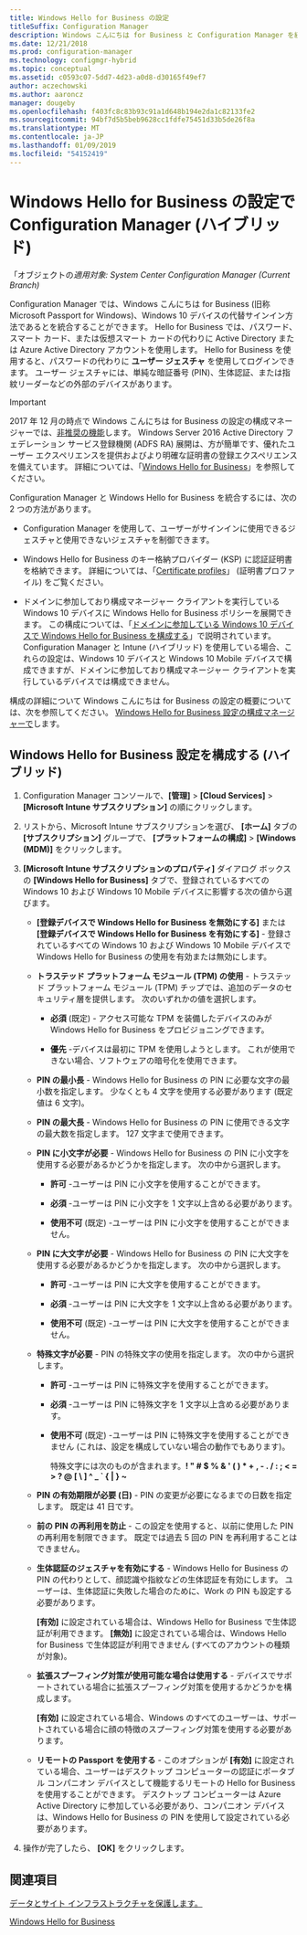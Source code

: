 ```yaml
---
title: Windows Hello for Business の設定
titleSuffix: Configuration Manager
description: Windows こんにちは for Business と Configuration Manager を統合する方法について説明します。
ms.date: 12/21/2018
ms.prod: configuration-manager
ms.technology: configmgr-hybrid
ms.topic: conceptual
ms.assetid: c0593c07-5dd7-4d23-a0d8-d30165f49ef7
author: aczechowski
ms.author: aaroncz
manager: dougeby
ms.openlocfilehash: f403fc8c83b93c91a1d648b194e2da1c82133fe2
ms.sourcegitcommit: 94bf7d5b5beb9628cc1fdfe75451d33b5de26f8a
ms.translationtype: MT
ms.contentlocale: ja-JP
ms.lasthandoff: 01/09/2019
ms.locfileid: "54152419"
---
```

# <a name="windows-hello-for-business-settings-in-configuration-manager-hybrid"></a>Windows Hello for Business の設定で Configuration Manager (ハイブリッド)

「オブジェクトの*適用対象: System Center Configuration Manager (Current Branch)*

Configuration Manager では、Windows こんにちは for Business (旧称 Microsoft Passport for Windows)、Windows 10 デバイスの代替サインイン方法であるとを統合することができます。 Hello for Business では、パスワード、スマート カード、または仮想スマート カードの代わりに Active Directory または Azure Active Directory アカウントを使用します。 Hello for Business を使用すると、パスワードの代わりに **ユーザー ジェスチャ** を使用してログインできます。 ユーザー ジェスチャには、単純な暗証番号 (PIN)、生体認証、または指紋リーダーなどの外部のデバイスがあります。  

> [!Important]  
> 2017 年 12 月の時点で Windows こんにちは for Business の設定の構成マネージャーでは、[非推奨の機能](/sccm/core/plan-design/changes/deprecated/removed-and-deprecated-cmfeatures)します。 Windows Server 2016 Active Directory フェデレーション サービス登録機関 (ADFS RA) 展開は、方が簡単です、優れたユーザー エクスペリエンスを提供およびより明確な証明書の登録エクスペリエンスを備えています。 詳細については、「[Windows Hello for Business](https://docs.microsoft.com/windows/access-protection/hello-for-business/hello-identity-verification)」を参照してください。  


Configuration Manager と Windows Hello for Business を統合するには、次の 2 つの方法があります。  

- Configuration Manager を使用して、ユーザーがサインインに使用できるジェスチャと使用できないジェスチャを制御できます。  

- Windows Hello for Business のキー格納プロバイダー (KSP) に認証証明書を格納できます。 詳細については、「[Certificate profiles](create-pfx-certificate-profiles.md)」 (証明書プロファイル) をご覧ください。  

- ドメインに参加しており構成マネージャー クライアントを実行している Windows 10 デバイスに Windows Hello for Business ポリシーを展開できます。 この構成については、「[ドメインに参加している Windows 10 デバイスで Windows Hello for Business を構成する](/sccm/protect/deploy-use/windows-hello-for-business-settings#configure-windows-hello-for-business-on-domain-joined-windows-10-devices)」で説明されています。 Configuration Manager と Intune (ハイブリッド) を使用している場合、これらの設定は、Windows 10 デバイスと Windows 10 Mobile デバイスで構成できますが、ドメインに参加しており構成マネージャー クライアントを実行しているデバイスでは構成できません。   

構成の詳細について Windows こんにちは for Business の設定の概要については、次を参照してください。 [Windows Hello for Business 設定の構成マネージャーで](/sccm/protect/deploy-use/windows-hello-for-business-settings)します。



## <a name="configure-windows-hello-for-business-settings-hybrid"></a>Windows Hello for Business 設定を構成する (ハイブリッド)  

1. Configuration Manager コンソールで、**[管理]** > **[Cloud Services]** > **[Microsoft Intune サブスクリプション]** の順にクリックします。  

2. リストから、Microsoft Intune サブスクリプションを選び、 **[ホーム]** タブの **[サブスクリプション]** グループで、 **[プラットフォームの構成]** > **[Windows (MDM)]** をクリックします。  

3. **[Microsoft Intune サブスクリプションのプロパティ]** ダイアログ ボックスの **[Windows Hello for Business]** タブで、登録されているすべての Windows 10 および Windows 10 Mobile デバイスに影響する次の値から選びます。  

   - **[登録デバイスで Windows Hello for Business を無効にする]** または **[登録デバイスで Windows Hello for Business を有効にする]** - 登録されているすべての Windows 10 および Windows 10 Mobile デバイスで Windows Hello for Business の使用を有効または無効にします。  

   - **トラステッド プラットフォーム モジュール (TPM) の使用** - トラステッド プラットフォーム モジュール (TPM) チップでは、追加のデータのセキュリティ層を提供します。 次のいずれかの値を選択します。  

     -   **必須** (既定) - アクセス可能な TPM を装備したデバイスのみが Windows Hello for Business をプロビジョニングできます。  

     -   **優先** -デバイスは最初に TPM を使用しようとします。 これが使用できない場合、ソフトウェアの暗号化を使用できます。  

   - **PIN の最小長** - Windows Hello for Business の PIN に必要な文字の最小数を指定します。 少なくとも 4 文字を使用する必要があります (既定値は 6 文字)。  

   - **PIN の最大長** - Windows Hello for Business の PIN に使用できる文字の最大数を指定します。 127 文字まで使用できます。  

   - **PIN に小文字が必要** - Windows Hello for Business の PIN に小文字を使用する必要があるかどうかを指定します。 次の中から選択します。  

     -   **許可** -ユーザーは PIN に小文字を使用することができます。  

     -   **必須** -ユーザーは PIN に小文字を 1 文字以上含める必要があります。  

     -   **使用不可** (既定) -ユーザーは PIN に小文字を使用することができません。  

   - **PIN に大文字が必要** - Windows Hello for Business の PIN に大文字を使用する必要があるかどうかを指定します。 次の中から選択します。  

     -   **許可** -ユーザーは PIN に大文字を使用することができます。  

     -   **必須** -ユーザーは PIN に大文字を 1 文字以上含める必要があります。  

     -   **使用不可** (既定) -ユーザーは PIN に大文字を使用することができません。  

   - **特殊文字が必要** - PIN の特殊文字の使用を指定します。 次の中から選択します。  

     - **許可** -ユーザーは PIN に特殊文字を使用することができます。  

     - **必須** -ユーザーは PIN に特殊文字を 1 文字以上含める必要があります。  

     - **使用不可** (既定) -ユーザーは PIN に特殊文字を使用することができません (これは、設定を構成していない場合の動作でもあります)。  

       特殊文字には次のものが含まれます。**! " # $ % & ' ( ) \* + , - . / : ; < = > ? @ [ \ ] ^ _ ` { &#124; } ~**  

   - **PIN の有効期限が必要 (日)** - PIN の変更が必要になるまでの日数を指定します。 既定は 41 日です。  

   - **前の PIN の再利用を防止** - この設定を使用すると、以前に使用した PIN の再利用を制限できます。 既定では過去 5 回の PIN を再利用することはできません。  

   - **生体認証のジェスチャを有効にする** - Windows Hello for Business の PIN の代わりとして、顔認識や指紋などの生体認証を有効にします。 ユーザーは、生体認証に失敗した場合のために、Work の PIN も設定する必要があります。  

      **[有効]** に設定されている場合は、Windows Hello for Business で生体認証が利用できます。  **[無効]** に設定されている場合は、Windows Hello for Business で生体認証が利用できません (すべてのアカウントの種類が対象)。  

   - **拡張スプーフィング対策が使用可能な場合は使用する** - デバイスでサポートされている場合に拡張スプーフィング対策を使用するかどうかを構成します。  

      **[有効]** に設定されている場合、Windows のすべてのユーザーは、サポートされている場合に顔の特徴のスプーフィング対策を使用する必要があります。  

   - **リモートの Passport を使用する** - このオプションが **[有効]** に設定されている場合、ユーザーはデスクトップ コンピューターの認証にポータブル コンパニオン デバイスとして機能するリモートの Hello for Business を使用することができます。 デスクトップ コンピューターは Azure Active Directory に参加している必要があり、コンパニオン デバイスは、Windows Hello for Business の PIN を使用して設定されている必要があります。  

4. 操作が完了したら、 **[OK]** をクリックします。  



## <a name="see-also"></a>関連項目  

[データとサイト インフラストラクチャを保護します。](/sccm/protect/understand/protect-data-and-site-infrastructure)

[Windows Hello for Business](https://docs.microsoft.com/windows/security/identity-protection/hello-for-business/hello-identity-verification)  
